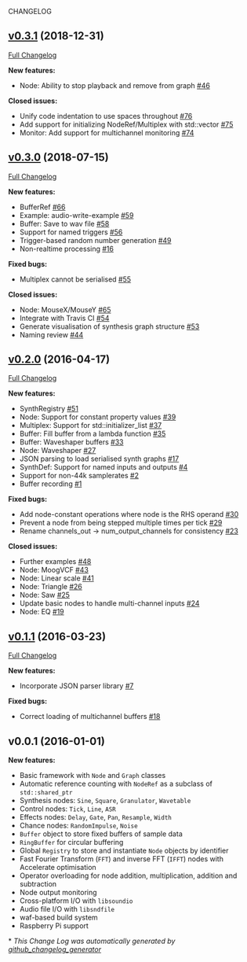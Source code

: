 CHANGELOG

## [v0.3.1](https://github.com/ideoforms/signal/tree/v0.3.1) (2018-12-31)
[Full Changelog](https://github.com/ideoforms/signal/compare/v0.3.0...v0.3.1)

**New features:**

- Node: Ability to stop playback and remove from graph [\#46](https://github.com/ideoforms/signal/issues/46)

**Closed issues:**

- Unify code indentation to use spaces throughout [\#76](https://github.com/ideoforms/signal/issues/76)
- Add support for initializing NodeRef/Multiplex with std::vector [\#75](https://github.com/ideoforms/signal/issues/75)
- Monitor: Add support for multichannel monitoring [\#74](https://github.com/ideoforms/signal/issues/74)

## [v0.3.0](https://github.com/ideoforms/signal/tree/v0.3.0) (2018-07-15)
[Full Changelog](https://github.com/ideoforms/signal/compare/v0.2.0...v0.3.0)

**New features:**

- BufferRef [\#66](https://github.com/ideoforms/signal/issues/66)
- Example: audio-write-example [\#59](https://github.com/ideoforms/signal/issues/59)
- Buffer: Save to wav file [\#58](https://github.com/ideoforms/signal/issues/58)
- Support for named triggers [\#56](https://github.com/ideoforms/signal/issues/56)
- Trigger-based random number generation [\#49](https://github.com/ideoforms/signal/issues/49)
- Non-realtime processing [\#16](https://github.com/ideoforms/signal/issues/16)

**Fixed bugs:**

- Multiplex cannot be serialised [\#55](https://github.com/ideoforms/signal/issues/55)

**Closed issues:**

- Node: MouseX/MouseY [\#65](https://github.com/ideoforms/signal/issues/65)
- Integrate with Travis CI [\#54](https://github.com/ideoforms/signal/issues/54)
- Generate visualisation of synthesis graph structure [\#53](https://github.com/ideoforms/signal/issues/53)
- Naming review [\#44](https://github.com/ideoforms/signal/issues/44)

## [v0.2.0](https://github.com/ideoforms/signal/tree/v0.2.0) (2016-04-17)
[Full Changelog](https://github.com/ideoforms/signal/compare/v0.1.1...v0.2.0)

**New features:**

- SynthRegistry [\#51](https://github.com/ideoforms/signal/issues/51)
- Node: Support for constant property values [\#39](https://github.com/ideoforms/signal/issues/39)
- Multiplex: Support for std::initializer\_list  [\#37](https://github.com/ideoforms/signal/issues/37)
- Buffer: Fill buffer from a lambda function [\#35](https://github.com/ideoforms/signal/issues/35)
- Buffer: Waveshaper buffers [\#33](https://github.com/ideoforms/signal/issues/33)
- Node: Waveshaper [\#27](https://github.com/ideoforms/signal/issues/27)
- JSON parsing to load serialised synth graphs [\#17](https://github.com/ideoforms/signal/issues/17)
- SynthDef: Support for named inputs and outputs [\#4](https://github.com/ideoforms/signal/issues/4)
- Support for non-44k samplerates [\#2](https://github.com/ideoforms/signal/issues/2)
- Buffer recording [\#1](https://github.com/ideoforms/signal/issues/1)

**Fixed bugs:**

- Add node-constant operations where node is the RHS operand [\#30](https://github.com/ideoforms/signal/issues/30)
- Prevent a node from being stepped multiple times per tick [\#29](https://github.com/ideoforms/signal/issues/29)
- Rename channels\_out → num\_output\_channels for consistency [\#23](https://github.com/ideoforms/signal/issues/23)

**Closed issues:**

- Further examples [\#48](https://github.com/ideoforms/signal/issues/48)
- Node: MoogVCF [\#43](https://github.com/ideoforms/signal/issues/43)
- Node: Linear scale [\#41](https://github.com/ideoforms/signal/issues/41)
- Node: Triangle [\#26](https://github.com/ideoforms/signal/issues/26)
- Node: Saw [\#25](https://github.com/ideoforms/signal/issues/25)
- Update basic nodes to handle multi-channel inputs [\#24](https://github.com/ideoforms/signal/issues/24)
- Node: EQ [\#19](https://github.com/ideoforms/signal/issues/19)

## [v0.1.1](https://github.com/ideoforms/signal/tree/v0.1.1) (2016-03-23)
[Full Changelog](https://github.com/ideoforms/signal/compare/v0.1.0...v0.1.1)

**New features:**

- Incorporate JSON parser library [\#7](https://github.com/ideoforms/signal/issues/7)

**Fixed bugs:**

- Correct loading of multichannel buffers [\#18](https://github.com/ideoforms/signal/issues/18)

## v0.0.1 (2016-01-01)

**New features:**

- Basic framework with `Node` and `Graph` classes
- Automatic reference counting with `NodeRef` as a subclass of `std::shared_ptr`
- Synthesis nodes: `Sine`, `Square`, `Granulator`, `Wavetable`
- Control nodes: `Tick`, `Line`, `ASR`
- Effects nodes: `Delay`, `Gate`, `Pan`, `Resample`, `Width`
- Chance nodes: `RandomImpulse`, `Noise`
- `Buffer` object to store fixed buffers of sample data
- `RingBuffer` for circular buffering
- Global `Registry` to store and instantiate `Node` objects by identifier
- Fast Fourier Transform (`FFT`) and inverse FFT (`IFFT`) nodes with Accelerate optimisation
- Operator overloading for node addition, multiplication, addition and subtraction
- Node output monitoring
- Cross-platform I/O with `libsoundio` 
- Audio file I/O with `libsndfile`
- waf-based build system
- Raspberry Pi support


\* *This Change Log was automatically generated by [github_changelog_generator](https://github.com/skywinder/Github-Changelog-Generator)*